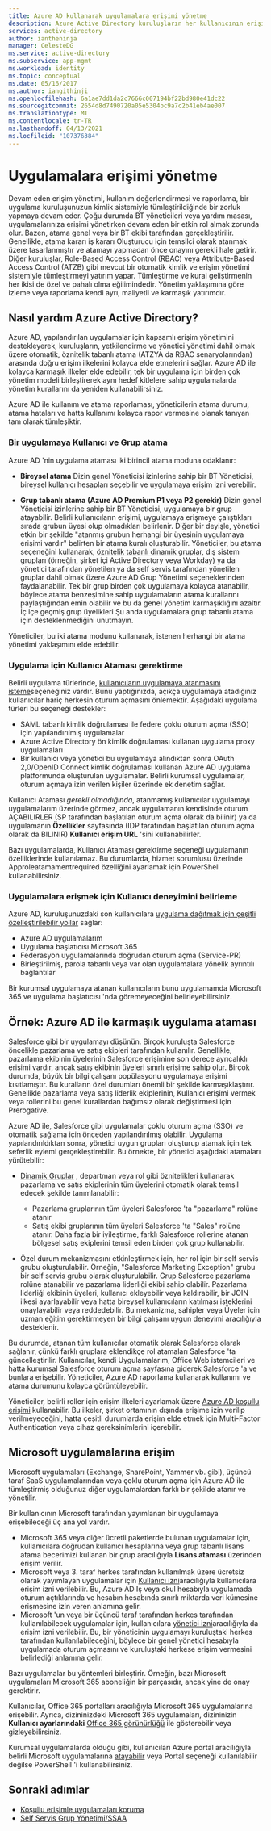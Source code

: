 ```yaml
---
title: Azure AD kullanarak uygulamalara erişimi yönetme
description: Azure Active Directory kuruluşların her kullanıcının erişimi olan uygulamaları nasıl belirtmesini sağladığını açıklar.
services: active-directory
author: iantheninja
manager: CelesteDG
ms.service: active-directory
ms.subservice: app-mgmt
ms.workload: identity
ms.topic: conceptual
ms.date: 05/16/2017
ms.author: iangithinji
ms.openlocfilehash: 6a1ae7dd1da2c7666c007194bf22bd980e41dc22
ms.sourcegitcommit: 2654d8d7490720a05e5304bc9a7c2b41eb4ae007
ms.translationtype: MT
ms.contentlocale: tr-TR
ms.lasthandoff: 04/13/2021
ms.locfileid: "107376384"
---
```

# <a name="managing-access-to-apps"></a>Uygulamalara erişimi yönetme

Devam eden erişim yönetimi, kullanım değerlendirmesi ve raporlama, bir uygulama kuruluşunuzun kimlik sistemiyle tümleştirildiğinde bir zorluk yapmaya devam eder. Çoğu durumda BT yöneticileri veya yardım masası, uygulamalarınıza erişimi yönetirken devam eden bir etkin rol almak zorunda olur. Bazen, atama genel veya bir BT ekibi tarafından gerçekleştirilir. Genellikle, atama kararı iş kararı Oluşturucu için temsilci olarak atanmak üzere tasarlanmıştır ve atamayı yapmadan önce onayını gerekli hale getirir.  Diğer kuruluşlar, Role-Based Access Control (RBAC) veya Attribute-Based Access Control (ATZB) gibi mevcut bir otomatik kimlik ve erişim yönetimi sistemiyle tümleştirmeyi yatırım yapar. Tümleştirme ve kural geliştirmenin her ikisi de özel ve pahalı olma eğilimindedir. Yönetim yaklaşımına göre izleme veya raporlama kendi ayrı, maliyetli ve karmaşık yatırımdır.

## <a name="how-does-azure-active-directory-help"></a>Nasıl yardım Azure Active Directory?

Azure AD, yapılandırılan uygulamalar için kapsamlı erişim yönetimini destekleyerek, kuruluşların, yetkilendirme ve yönetici yönetimi dahil olmak üzere otomatik, öznitelik tabanlı atama (ATZYA da RBAC senaryolarından) arasında doğru erişim ilkelerini kolayca elde etmelerini sağlar. Azure AD ile kolayca karmaşık ilkeler elde edebilir, tek bir uygulama için birden çok yönetim modeli birleştirerek aynı hedef kitlelere sahip uygulamalarda yönetim kurallarını da yeniden kullanabilirsiniz.

Azure AD ile kullanım ve atama raporlaması, yöneticilerin atama durumu, atama hataları ve hatta kullanımı kolayca rapor vermesine olanak tanıyan tam olarak tümleşiktir.

### <a name="assigning-users-and-groups-to-an-app"></a>Bir uygulamaya Kullanıcı ve Grup atama

Azure AD 'nin uygulama ataması iki birincil atama moduna odaklanır:

* **Bireysel atama** Dizin genel Yöneticisi izinlerine sahip bir BT Yöneticisi, bireysel kullanıcı hesapları seçebilir ve uygulamaya erişim izni verebilir.

* **Grup tabanlı atama (Azure AD Premium P1 veya P2 gerekir)** Dizin genel Yöneticisi izinlerine sahip bir BT Yöneticisi, uygulamaya bir grup atayabilir. Belirli kullanıcıların erişimi, uygulamaya erişmeye çalıştıkları sırada grubun üyesi olup olmadıkları belirlenir. Diğer bir deyişle, yönetici etkin bir şekilde "atanmış grubun herhangi bir üyesinin uygulamaya erişimi vardır" belirten bir atama kuralı oluşturabilir. Yöneticiler, bu atama seçeneğini kullanarak, [öznitelik tabanlı dinamik gruplar](../fundamentals/active-directory-groups-create-azure-portal.md), dış sistem grupları (örneğin, şirket içi Active Directory veya Workday) ya da yönetici tarafından yönetilen ya da self servis tarafından yönetilen gruplar dahil olmak üzere Azure AD Grup Yönetimi seçeneklerinden faydalanabilir. Tek bir grup birden çok uygulamaya kolayca atanabilir, böylece atama benzeşimine sahip uygulamaların atama kurallarını paylaştığından emin olabilir ve bu da genel yönetim karmaşıklığını azaltır. İç içe geçmiş grup üyelikleri Şu anda uygulamalara grup tabanlı atama için desteklenmediğini unutmayın.

Yöneticiler, bu iki atama modunu kullanarak, istenen herhangi bir atama yönetimi yaklaşımını elde edebilir.

### <a name="requiring-user-assignment-for-an-app"></a>Uygulama için Kullanıcı Ataması gerektirme

Belirli uygulama türlerinde, [kullanıcıların uygulamaya atanmasını isteme](assign-user-or-group-access-portal.md#configure-an-application-to-require-user-assignment)seçeneğiniz vardır. Bunu yaptığınızda, açıkça uygulamaya atadığınız kullanıcılar hariç herkesin oturum açmasını önlemektir. Aşağıdaki uygulama türleri bu seçeneği destekler:

* SAML tabanlı kimlik doğrulaması ile federe çoklu oturum açma (SSO) için yapılandırılmış uygulamalar
* Azure Active Directory ön kimlik doğrulaması kullanan uygulama proxy uygulamaları
* Bir kullanıcı veya yönetici bu uygulamaya alındıktan sonra OAuth 2,0/OpenID Connect kimlik doğrulaması kullanan Azure AD uygulama platformunda oluşturulan uygulamalar. Belirli kurumsal uygulamalar, oturum açmaya izin verilen kişiler üzerinde ek denetim sağlar.

Kullanıcı Ataması *gerekli olmadığında*, atanmamış kullanıcılar uygulamayı uygulamalarım üzerinde görmez, ancak uygulamanın kendisinde oturum AÇABILIRLER (SP tarafından başlatılan oturum açma olarak da bilinir) ya da uygulamanın **Özellikler** sayfasında (IDP tarafından başlatılan oturum açma olarak da BILINIR) **Kullanıcı erişim URL** 'sini kullanabilirler.

Bazı uygulamalarda, Kullanıcı Ataması gerektirme seçeneği uygulamanın özelliklerinde kullanılamaz. Bu durumlarda, hizmet sorumlusu üzerinde Approleatamamentrequired özelliğini ayarlamak için PowerShell kullanabilirsiniz.

### <a name="determining-the-user-experience-for-accessing-apps"></a>Uygulamalara erişmek için Kullanıcı deneyimini belirleme

Azure AD, kuruluşunuzdaki son kullanıcılara [uygulama dağıtmak için çeşitli özelleştirilebilir yollar](end-user-experiences.md) sağlar:

* Azure AD uygulamalarım
* Uygulama başlatıcısı Microsoft 365
* Federasyon uygulamalarında doğrudan oturum açma (Service-PR)
* Birleştirilmiş, parola tabanlı veya var olan uygulamalara yönelik ayrıntılı bağlantılar

Bir kurumsal uygulamaya atanan kullanıcıların bunu uygulamamda Microsoft 365 ve uygulama başlatıcısı 'nda göremeyeceğini belirleyebilirsiniz.

## <a name="example-complex-application-assignment-with-azure-ad"></a>Örnek: Azure AD ile karmaşık uygulama ataması
Salesforce gibi bir uygulamayı düşünün. Birçok kuruluşta Salesforce öncelikle pazarlama ve satış ekipleri tarafından kullanılır. Genellikle, pazarlama ekibinin üyelerinin Salesforce erişimine son derece ayrıcalıklı erişimi vardır, ancak satış ekibinin üyeleri sınırlı erişime sahip olur. Birçok durumda, büyük bir bilgi çalışanı popülasyonu uygulamaya erişimi kısıtlamıştır. Bu kuralların özel durumları önemli bir şekilde karmaşıklaştırır. Genellikle pazarlama veya satış liderlik ekiplerinin, Kullanıcı erişimi vermek veya rollerini bu genel kurallardan bağımsız olarak değiştirmesi için Prerogative.

Azure AD ile, Salesforce gibi uygulamalar çoklu oturum açma (SSO) ve otomatik sağlama için önceden yapılandırılmış olabilir. Uygulama yapılandırıldıktan sonra, yönetici uygun grupları oluşturup atamak için tek seferlik eylemi gerçekleştirebilir. Bu örnekte, bir yönetici aşağıdaki atamaları yürütebilir:

* [Dinamik Gruplar](../fundamentals/active-directory-groups-create-azure-portal.md) , departman veya rol gibi öznitelikleri kullanarak pazarlama ve satış ekiplerinin tüm üyelerini otomatik olarak temsil edecek şekilde tanımlanabilir:
  
  * Pazarlama gruplarının tüm üyeleri Salesforce 'ta "pazarlama" rolüne atanır
  * Satış ekibi gruplarının tüm üyeleri Salesforce 'ta "Sales" rolüne atanır. Daha fazla bir iyileştirme, farklı Salesforce rollerine atanan bölgesel satış ekiplerini temsil eden birden çok grup kullanabilir.

* Özel durum mekanizmasını etkinleştirmek için, her rol için bir self servis grubu oluşturulabilir. Örneğin, "Salesforce Marketing Exception" grubu bir self servis grubu olarak oluşturulabilir. Grup Salesforce pazarlama rolüne atanabilir ve pazarlama liderliği ekibi sahip olabilir. Pazarlama liderliği ekibinin üyeleri, kullanıcı ekleyebilir veya kaldırabilir, bir JOIN ilkesi ayarlayabilir veya hatta bireysel kullanıcıların katılması isteklerini onaylayabilir veya reddedebilir. Bu mekanizma, sahipler veya Üyeler için uzman eğitim gerektirmeyen bir bilgi çalışanı uygun deneyimi aracılığıyla desteklenir.

Bu durumda, atanan tüm kullanıcılar otomatik olarak Salesforce olarak sağlanır, çünkü farklı gruplara eklendikçe rol atamaları Salesforce 'ta güncelleştirilir. Kullanıcılar, kendi Uygulamalarım, Office Web istemcileri ve hatta kurumsal Salesforce oturum açma sayfasına giderek Salesforce 'a ve bunlara erişebilir. Yöneticiler, Azure AD raporlama kullanarak kullanımı ve atama durumunu kolayca görüntüleyebilir.

Yöneticiler, belirli roller için erişim ilkeleri ayarlamak üzere [Azure AD koşullu erişimi](../conditional-access/concept-conditional-access-users-groups.md) kullanabilir. Bu ilkeler, şirket ortamının dışında erişime izin verilip verilmeyeceğini, hatta çeşitli durumlarda erişim elde etmek için Multi-Factor Authentication veya cihaz gereksinimlerini içerebilir.

## <a name="access-to-microsoft-applications"></a>Microsoft uygulamalarına erişim

Microsoft uygulamaları (Exchange, SharePoint, Yammer vb. gibi), üçüncü taraf SaaS uygulamalarından veya çoklu oturum açma için Azure AD ile tümleştirmiş olduğunuz diğer uygulamalardan farklı bir şekilde atanır ve yönetilir.

Bir kullanıcının Microsoft tarafından yayımlanan bir uygulamaya erişebileceği üç ana yol vardır.

- Microsoft 365 veya diğer ücretli paketlerde bulunan uygulamalar için, kullanıcılara doğrudan kullanıcı hesaplarına veya grup tabanlı lisans atama becerimizi kullanan bir grup aracılığıyla **Lisans ataması** üzerinden erişim verilir.
- Microsoft veya 3. taraf herkes tarafından kullanılmak üzere ücretsiz olarak yayımlayan uygulamalar için [Kullanıcı izni](configure-user-consent.md)aracılığıyla kullanıcılara erişim izni verilebilir. Bu, Azure AD Iş veya okul hesabıyla uygulamada oturum açtıklarında ve hesabın hesabında sınırlı miktarda veri kümesine erişmesine izin veren anlamına gelir.
- Microsoft 'un veya bir üçüncü taraf tarafından herkes tarafından kullanılabilecek uygulamalar için, kullanıcılara [yönetici izni](manage-consent-requests.md)aracılığıyla da erişim izni verilebilir. Bu, bir yöneticinin uygulamayı kuruluştaki herkes tarafından kullanılabileceğini, böylece bir genel yönetici hesabıyla uygulamada oturum açmasını ve kuruluştaki herkese erişim vermesini belirlediği anlamına gelir.

Bazı uygulamalar bu yöntemleri birleştirir. Örneğin, bazı Microsoft uygulamaları Microsoft 365 aboneliğin bir parçasıdır, ancak yine de onay gerektirir.

Kullanıcılar, Office 365 portalları aracılığıyla Microsoft 365 uygulamalarına erişebilir. Ayrıca, dizininizdeki Microsoft 365 uygulamaları, dizininizin **Kullanıcı ayarlarındaki** [Office 365 görünürlüğü](hide-application-from-user-portal.md) ile gösterebilir veya gizleyebilirsiniz. 

Kurumsal uygulamalarda olduğu gibi, kullanıcıları Azure portal aracılığıyla belirli Microsoft uygulamalarına [atayabilir](assign-user-or-group-access-portal.md) veya Portal seçeneği kullanılabilir değilse PowerShell 'i kullanabilirsiniz.

## <a name="next-steps"></a>Sonraki adımlar
* [Koşullu erişimle uygulamaları koruma](../conditional-access/concept-conditional-access-cloud-apps.md)
* [Self Servis Grup Yönetimi/SSAA](../enterprise-users/groups-self-service-management.md)
